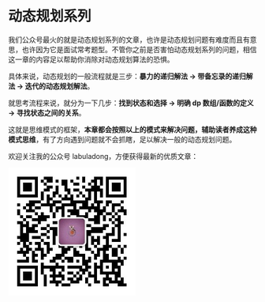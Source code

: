 # 动态规划系列

我们公众号最火的就是动态规划系列的文章，也许是动态规划问题有难度而且有意思，也许因为它是面试常考题型。不管你之前是否害怕动态规划系列的问题，相信这一章的内容足以帮助你消除对动态规划算法的恐惧。

具体来说，动态规划的一般流程就是三步：**暴力的递归解法 -> 带备忘录的递归解法 -> 迭代的动态规划解法**。

就思考流程来说，就分为一下几步：**找到状态和选择 -> 明确 dp 数组/函数的定义 -> 寻找状态之间的关系**。

这就是思维模式的框架，**本章都会按照以上的模式来解决问题，辅助读者养成这种模式思维**，有了方向遇到问题就不会抓瞎，足以解决一般的动态规划问题。

欢迎关注我的公众号 labuladong，方便获得最新的优质文章：

![labuladong二维码](../pictures/qrcode.jpg)